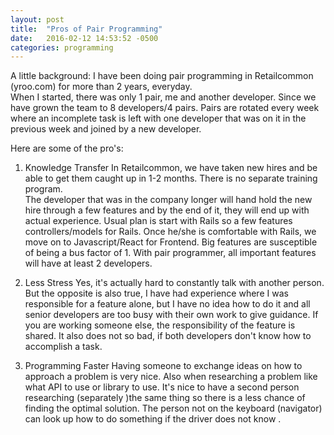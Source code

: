 ```yaml
---
layout: post
title:  "Pros of Pair Programming"
date:   2016-02-12 14:53:52 -0500
categories: programming
---
```


A little background:  I have been doing pair programming in Retailcommon (yroo.com) for more than 2 years, everyday.  
When I started, there was only 1 pair, me and another developer.  Since we have grown the team to 8 developers/4 pairs.
Pairs are rotated every week where an incomplete task is left with one developer that was on it in the previous week and joined
by a new developer.

Here are some of the pro's:
1) Knowledge Transfer
In Retailcommon, we have taken new hires and be able to get them caught up in 1-2 months.  There is no separate training program.  
The developer that was in the company longer will hand hold the new hire through a few features and by the end of it, they will end
up with actual experience.  Usual plan is start with Rails so a few features controllers/models for Rails.  Once he/she is comfortable
with Rails, we move on to Javascript/React for Frontend.
Big features are susceptible of being a bus factor of 1.  With pair programmer, all important features will have at least 2 developers.

2) Less Stress
Yes, it's actually hard to constantly talk with another person.  But the opposite is also true, I have had experience where I was responsible
for a feature alone, but I have no idea how to do it and all senior developers are too busy with their own work to give guidance.  If you are
working someone else, the responsibility of the feature is shared.  It also does not so bad, if both developers don't know how to accomplish
a task.

3) Programming Faster
Having someone to exchange ideas on how to approach a problem is very nice. Also when researching a problem like what API to use or library to use.
It's nice to have a second person researching (separately )the same thing so there is a less chance of finding the optimal solution.  The person
not on the keyboard (navigator) can look up how to do something if the driver does not know .
